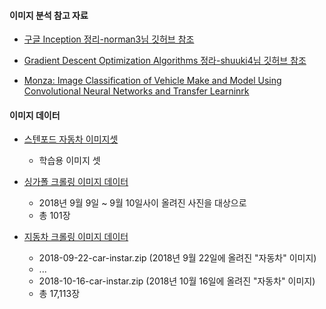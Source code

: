 
#### 이미지 분석 참고 자료

- [구글 Inception 정리-norman3님 깃허브 참조](https://norman3.github.io/papers/docs/google_inception.html)

- [Gradient Descent Optimization Algorithms 정라-shuuki4님 깃허브 참조](http://shuuki4.github.io/deep%20learning/2016/05/20/Gradient-Descent-Algorithm-Overview.html)

- [Monza: Image Classification of Vehicle Make and Model Using Convolutional Neural Networks and Transfer Learninrk](https://github.com/ouceduxzk/Fine_Grained_Classification)


#### 이미지 데이터
- [스텐포드 자동차 이미지셋](./Stanford_car_dataset.md)
  - 학습용 이미지 셋

- [싱가폴 크롤링 이미지 데이터](https://github.com/onycom-ankus/contributhon2018/tree/master/Team_A/2018-09-20-이미지%20데이터/)
  - 2018년 9월 9일 ~ 9월 10일사이 올려진 사진을 대상으로 
  - 총 101장

- [지동차 크롤링 이미지 데이터](https://github.com/onycom-ankus/contributhon2018/tree/master/Team_A/data_instargram/)
  - 2018-09-22-car-instar.zip (2018년 9월 22일에 올려진 "자동차" 이미지)
  - ...
  - 2018-10-16-car-instar.zip (2018년 10월 16일에 올려진 "자동차" 이미지)
  - 총 17,113장

